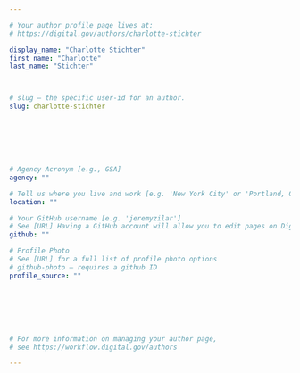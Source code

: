 ```yaml
---

# Your author profile page lives at:
# https://digital.gov/authors/charlotte-stichter

display_name: "Charlotte Stichter"
first_name: "Charlotte"
last_name: "Stichter"



# slug — the specific user-id for an author.
slug: charlotte-stichter







# Agency Acronym [e.g., GSA]
agency: ""

# Tell us where you live and work [e.g. 'New York City' or 'Portland, OR']
location: ""

# Your GitHub username [e.g. 'jeremyzilar']
# See [URL] Having a GitHub account will allow you to edit pages on DigitalGov. The image used in your GitHub account can also be used to populate your digital.gov profile photo.
github: ""

# Profile Photo
# See [URL] for a full list of profile photo options
# github-photo — requires a github ID
profile_source: ""







# For more information on managing your author page,
# see https://workflow.digital.gov/authors

---
```

